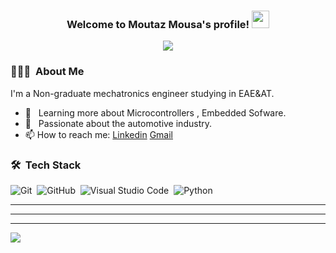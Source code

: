 
<h3 align="center">
  Welcome to Moutaz Mousa's profile!
  <img src="https://media.giphy.com/media/hvRJCLFzcasrR4ia7z/giphy.gif" width="28">
</h3>

<p align="center">
  <a href="https://github.com/DenverCoder1/readme-typing-svg"><img src="https://readme-typing-svg.herokuapp.com/?lines=Always%20learning%20new%20things&font=Fira%20Code&center=true&width=440&height=45&color=f75c7e&vCenter=true&size=22"></a>
</p> 


<h3> 👨🏻‍💻 &nbsp;About Me </h3>

I'm a Non-graduate mechatronics engineer studying in EAE&AT.

- 🌱 &nbsp; Learning more about Microcontrollers , Embedded Sofware. 
- 💼 &nbsp; Passionate about the automotive industry.
- 📫 How to reach me: [Linkedin](https://www.linkedin.com/in/moutaz-mousa-264327246) [Gmail](https://www.moutazmousa6.me@gmail.com)

### 🛠 &nbsp;Tech Stack


![Git](https://img.shields.io/badge/-Git-05122A?style=flat&logo=git)&nbsp;
![GitHub](https://img.shields.io/badge/-GitHub-05122A?style=flat&logo=github)&nbsp;
![Visual Studio Code](https://img.shields.io/badge/-Visual%20Studio%20Code-05122A?style=flat&logo=visual-studio-code&logoColor=007ACC)&nbsp;
![Python](https://img.shields.io/badge/-Python%20-05122A?style=flat&logo=python)&nbsp;

---------------------------------------------------------------------------------------------------------------------------------------------------------------------------------


---------------------------------------------------------------------------------------------------------------------------------------------------------------------------------


---------------------------------------------------------------------------------------------------------------------------------------------------------------------------------
</p>
<img src="https://imgur.com/rilHVxA.png"/>
</p>



